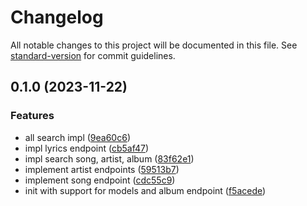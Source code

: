 # Changelog

All notable changes to this project will be documented in this file. See [standard-version](https://github.com/conventional-changelog/standard-version) for commit guidelines.

## 0.1.0 (2023-11-22)


### Features

* all search impl ([9ea60c6](https://github.com/KRTirtho/jiosaavn/commit/9ea60c62e633234ca4eeec4ed5566134fdfde224))
* impl lyrics endpoint ([cb5af47](https://github.com/KRTirtho/jiosaavn/commit/cb5af471d17f93e79c82ae0bd013eb1cd298c514))
* impl search song, artist, album ([83f62e1](https://github.com/KRTirtho/jiosaavn/commit/83f62e17e3cd0ad78100c32f135d5155c279adc2))
* implement artist endpoints ([59513b7](https://github.com/KRTirtho/jiosaavn/commit/59513b70b7b4d646b68fe38b0bfda5cc592b60df))
* implement song endpoint ([cdc55c9](https://github.com/KRTirtho/jiosaavn/commit/cdc55c99cd4fb2d4ecd526a4f9fab0de8036f5fd))
* init with support for models and album endpoint ([f5acede](https://github.com/KRTirtho/jiosaavn/commit/f5acede3d7ef576515b21e72ef86562d5ca07249))
